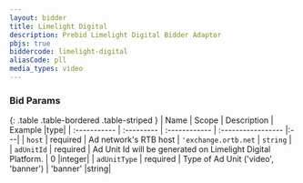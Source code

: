 ```yaml
---
layout: bidder
title: Limelight Digital
description: Prebid Limelight Digital Bidder Adaptor
pbjs: true
biddercode: limelight-digital
aliasCode: pll
media_types: video
---
```


### Bid Params

{: .table .table-bordered .table-striped }
| Name           | Scope      | Description                                                    | Example            |type|
| :-----------   | :--------- | :------------                                                  | :----------------- |:---|
| `host` | required | Ad network's RTB host | `'exchange.ortb.net` | `string` |
| `adUnitId` | required   | Ad Unit Id will be generated on Limelight Digital Platform. | 0                        |integer|
| `adUnitType`      | required   | Type of Ad Unit ('video', 'banner')                                             | 'banner'                 |string|
